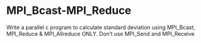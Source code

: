 # MPI_Bcast-MPI_Reduce
Write a parallel c program to calculate standard deviation using MPI_Bcast, MPI_Reduce &amp; MPI_Allreduce ONLY. Don’t use MPI_Send and MPI_Receive
